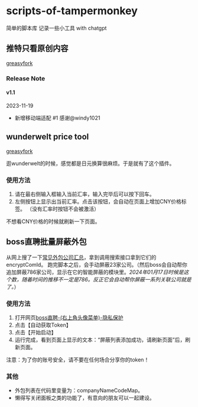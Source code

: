 # scripts-of-tampermonkey
简单的脚本库 记录一些小工具 with chatgpt

## 推特只看原创内容
[greasyfork](https://greasyfork.org/zh-CN/scripts/479243-%E6%8E%A8%E7%89%B9%E5%8F%AA%E7%9C%8B%E5%8E%9F%E5%88%9B%E5%86%85%E5%AE%B9)

### Release Note
#### v1.1
2023-11-19
- 新增移动端适配 #1 感谢@windy1021

## wunderwelt price tool

[greasyfork](https://greasyfork.org/zh-CN/scripts/480734-wunderwelt-price-tool)


逛wunderwelt的时候，感觉都是日元换算很麻烦。于是就有了这个插件。

### 使用方法
1. 请在最右侧输入框输入当前汇率，输入完毕后可以按下回车。
2. 左侧按钮上显示出当前汇率。点击该按钮，会自动在页面上增加CNY价格标签。
（没有汇率时按钮不会被激活）

不想看CNY价格的时候就刷新一下页面。

## boss直聘批量屏蔽外包
从网上搜了一下[常见外包公司汇总](https://blog.csdn.net/qq_43073558/article/details/120855582)，拿到调用搜索接口拿到它们的encryptComId。
跑完脚本之后，会手动屏蔽23家公司。（然后boss会自动帮你追加屏蔽786家公司，显示在它的智能屏蔽的模块里。*2024年01月17日时候是这个数，随着时间的推移不一定是786。反正它会自动帮你屏蔽一系列关联公司就是了。*）

### 使用方法
1. 打开网页[boss直聘-(右上角头像菜单)-隐私保护](https://www.zhipin.com/web/geek/privacy-set?)
2. 点击【自动获取Token】
3. 点击【开始启动】
4. 运行完成，看到页面上显示的文本：“屏蔽列表添加成功，请刷新页面”后，刷新页面。

注意：为了你的账号安全，请不要在任何场合分享你的token！

### 其他
- 外包列表在代码里变量为：companyNameCodeMap。
- 懒得写关闭面板之类的功能了，有意向的朋友可以一起建设。
